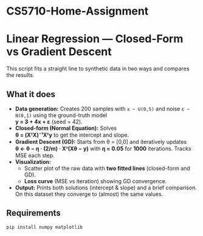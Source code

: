 # CS5710-Home-Assignment

# Linear Regression — Closed-Form vs Gradient Descent

This script fits a straight line to synthetic data in two ways and compares the results.

## What it does
- **Data generation:** Creates 200 samples with `x ~ U(0,5)` and noise `ε ~ N(0,1)` using the ground-truth model  
  **y = 3 + 4x + ε** (seed = 42).
- **Closed-form (Normal Equation):** Solves  
  **θ = (XᵀX)⁻¹Xᵀy** to get the intercept and slope.
- **Gradient Descent (GD):** Starts from θ = [0,0] and iteratively updates  
  **θ ← θ − η · (2/m) · Xᵀ(Xθ − y)** with **η = 0.05** for **1000** iterations. Tracks MSE each step.
- **Visualization:**
  - Scatter plot of the raw data with **two fitted lines** (closed-form and GD).
  - **Loss curve** (MSE vs iteration) showing GD convergence.
- **Output:** Prints both solutions (intercept & slope) and a brief comparison.  
  On this dataset they converge to (almost) the same values.

## Requirements
```bash
pip install numpy matplotlib



